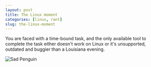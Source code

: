 ```yaml
---
layout: post
title: The Linux moment
categories: [linux, rant]
slug: the-linux-moment
---
```


You are faced with a time-bound task, and the only available tool to complete the task either doesn't work on Linux or it's unsupported, outdated and buggier than a Louisiana evening.  
<!--more-->

![Sad Penguin](https://raw.githubusercontent.com/hakerdefo/hakerdefo.github.io/main/assets/image/sad_penguin.webp "Sad Penguin")  
